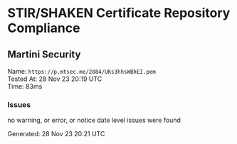 # STIR/SHAKEN Certificate Repository Compliance

## Martini Security

Name: `https://p.mtsec.me/2884/UKs3hhsWBhEI.pem`\
Tested At: 28 Nov 23 20:19 UTC\
Time: 83ms

### Issues

no warning, or error, or notice date level issues were found

Generated: 28 Nov 23 20:21 UTC